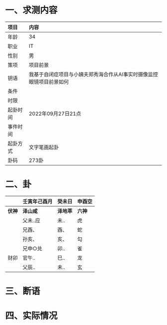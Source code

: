 # 一、求测内容
|项目|内容|
|:-|:-|
|年龄|34|
|职业|IT|
|性别|男|
|策项|项目前景|
|钥语|我基于自闭症项目与小姨夫郑秀海合作从AI事实时摄像监控眼镜项目前景如何|
|条件||
|时限||
|起卦时间|2022年09月27日21点|
|事件时间||
|起卦方式|文字笔画起卦|
|卦码|273卦|

# 二、卦
||壬寅年己酉月|癸未日|申酉空|
|:-|:-|:-|:-|
|**伏神**|**泽山咸**|**泽地萃**|**六神**|
||父未..应|未..|虎|
||兄酉、|酉、|蛇|
||孙亥、|亥、|勾|
||兄申○兑|卯..|雀|
|财卯|官午..|巳..|龙|
||父辰..|未..|玄|


# 三、断语

# 四、实际情况
